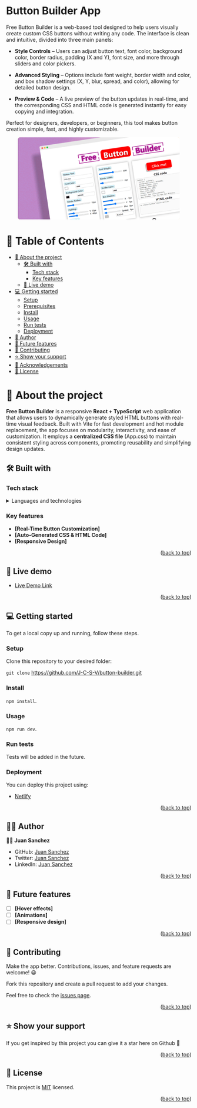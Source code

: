# Button Builder App

Free Button Builder is a web-based tool designed to help users visually create custom CSS buttons without writing any code. The interface is clean and intuitive, divided into three main panels:

- **Style Controls** – Users can adjust button text, font color, background color, border radius, padding (X and Y), font size, and more through sliders and color pickers.

- **Advanced Styling** – Options include font weight, border width and color, and box shadow settings (X, Y, blur, spread, and color), allowing for detailed button design.

- **Preview & Code** – A live preview of the button updates in real-time, and the corresponding CSS and HTML code is generated instantly for easy copying and integration.

Perfect for designers, developers, or beginners, this tool makes button creation simple, fast, and highly customizable.

<a name="readme-top"></a>

<div align="center">
  <a href="https://button-builder-app.netlify.app/" target="_blank">
  <img src="./public/button_builder_hero.png" alt="logo" width="440" height="auto" /><br/>
  </a>
</div>

# 📗 Table of Contents

- [📖 About the project](#about-project)
  - [🛠 Built with](#built-with)
    - [Tech stack](#tech-stack)
    - [Key features](#key-features)
  - [🚀 Live demo](#live-demo)
- [💻 Getting started](#getting-started)
  - [Setup](#setup)
  - [Prerequisites](#prerequisites)
  - [Install](#install)
  - [Usage](#usage)
  - [Run tests](#run-tests)
  - [Deployment](#deployment)
- [👷 Author](#author)
- [🔭 Future features](#future-features)
- [🤝 Contributing](#contributing)
- [⭐️ Show your support](#support)
- [🙏 Acknowledgements](#acknowledgements)
- [📝 License](#license)

# 📖 About the project <a name="about-project"></a>

**Free Button Builder** is a responsive **React + TypeScript** web application that allows users to dynamically generate styled HTML buttons with real-time visual feedback. Built with Vite for fast development and hot module replacement, the app focuses on modularity, interactivity, and ease of customization. It employs a **centralized CSS file** (App.css) to maintain consistent styling across components, promoting reusability and simplifying design updates.

## 🛠 Built with <a name="built-with"></a>

### Tech stack <a name="tech-stack"></a>

<details>
  <summary>Languages and technologies</summary><br>
  <ul>
    <li><a href="https://react.dev/">React.js</a></li>
    <li><a href="https://www.typescriptlang.org/">TypeScript</a></li>
    <li><a href="https://developer.mozilla.org/en-US/docs/Web/HTML">HTML</a></li>
    <li><a href="https://developer.mozilla.org/en-US/docs/Web/CSS">CSS</a></li>
    <li><a href="https://git-scm.com/">Git</a></li>
    <li><a href="https://vite.dev/">Vite</a></li>

  </ul>
</details>

### Key features <a name="key-features"></a>

- **[Real-Time Button Customization]**
- **[Auto-Generated CSS & HTML Code]**
- **[Responsive Design]**
<p align="right">(<a href="#readme-top">back to top</a>)</p>

## 🚀 Live demo <a name="live-demo"></a>

- [Live Demo Link](https://button-builder-app.netlify.app/)

<p align="right">(<a href="#readme-top">back to top</a>)</p>

## 💻 Getting started <a name="getting-started"></a>

To get a local copy up and running, follow these steps.

### Setup

Clone this repository to your desired folder:

`git clone` https://github.com/J-C-S-V/button-builder.git

### Install

`npm install`.

### Usage

`npm run dev`.

### Run tests

Tests will be added in the future.

### Deployment

You can deploy this project using:

- [Netlify](https://www.netlify.com/)

<p align="right">(<a href="#readme-top">back to top</a>)</p>

## 👷‍♂️ Author <a name="author"></a>

👷‍♂️ **Juan Sanchez**

- GitHub: [Juan Sanchez](https://github.com/J-C-S-V)
- Twitter: [Juan Sanchez](https://twitter.com/juansan0)
- LinkedIn: [Juan Sanchez](https://www.linkedin.com/in/sanchez-juan-carlos)

<p align="right">(<a href="#readme-top">back to top</a>)</p>

## 🔭 Future features <a name="future-features"></a>

- [ ] **[Hover effects]**
- [ ] **[Animations]**
- [ ] **[Responsive design]**

<p align="right">(<a href="#readme-top">back to top</a>)</p>

## 🤝 Contributing <a name="contributing"></a>

Make the app better. Contributions, issues, and feature requests are welcome! 😀

Fork this repository and create a pull request to add your changes.

Feel free to check the [issues page](../../issues/).

<p align="right">(<a href="#readme-top">back to top</a>)</p>

## ⭐️ Show your support <a name="support"></a>

If you get inspired by this project you can give it a star here on Github 🙌

<!-- <p align="right">(<a href="#readme-top">back to top</a>)</p> -->

<!-- ## 🙏 Acknowledgments <a name="acknowledgements"></a>

I would like to thank Reaper for providing the audio engine for this project 🚀 -->

<p align="right">(<a href="#readme-top">back to top</a>)</p>

## 📝 License <a name="license"></a>

This project is [MIT](https://github.com/J-C-S-V/button-builder/blob/main/LICENSE) licensed.

<p align="right">(<a href="#readme-top">back to top</a>)</p>
